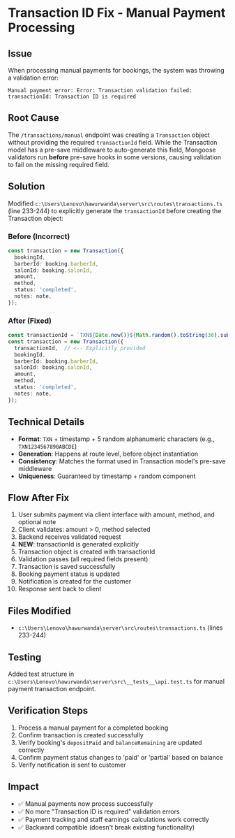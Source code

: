 # Transaction ID Fix - Manual Payment Processing

## Issue
When processing manual payments for bookings, the system was throwing a validation error:
```
Manual payment error: Error: Transaction validation failed: transactionId: Transaction ID is required
```

## Root Cause
The `/transactions/manual` endpoint was creating a `Transaction` object without providing the required `transactionId` field. While the Transaction model has a pre-save middleware to auto-generate this field, Mongoose validators run **before** pre-save hooks in some versions, causing validation to fail on the missing required field.

## Solution
Modified `c:\Users\Lenovo\hawurwanda\server\src\routes\transactions.ts` (line 233-244) to explicitly generate the `transactionId` before creating the Transaction object:

### Before (Incorrect)
```typescript
const transaction = new Transaction({
  bookingId,
  barberId: booking.barberId,
  salonId: booking.salonId,
  amount,
  method,
  status: 'completed',
  notes: note,
});
```

### After (Fixed)
```typescript
const transactionId = `TXN${Date.now()}${Math.random().toString(36).substr(2, 5).toUpperCase()}`;
const transaction = new Transaction({
  transactionId,  // <-- Explicitly provided
  bookingId,
  barberId: booking.barberId,
  salonId: booking.salonId,
  amount,
  method,
  status: 'completed',
  notes: note,
});
```

## Technical Details
- **Format**: `TXN` + timestamp + 5 random alphanumeric characters (e.g., `TXN1234567890ABCDE`)
- **Generation**: Happens at route level, before object instantiation
- **Consistency**: Matches the format used in Transaction model's pre-save middleware
- **Uniqueness**: Guaranteed by timestamp + random component

## Flow After Fix
1. User submits payment via client interface with amount, method, and optional note
2. Client validates: amount > 0, method selected
3. Backend receives validated request
4. **NEW**: transactionId is generated explicitly
5. Transaction object is created with transactionId
6. Validation passes (all required fields present)
7. Transaction is saved successfully
8. Booking payment status is updated
9. Notification is created for the customer
10. Response sent back to client

## Files Modified
- `c:\Users\Lenovo\hawurwanda\server\src\routes\transactions.ts` (lines 233-244)

## Testing
Added test structure in `c:\Users\Lenovo\hawurwanda\server\src\__tests__\api.test.ts` for manual payment transaction endpoint.

## Verification Steps
1. Process a manual payment for a completed booking
2. Confirm transaction is created successfully
3. Verify booking's `depositPaid` and `balanceRemaining` are updated correctly
4. Confirm payment status changes to 'paid' or 'partial' based on balance
5. Verify notification is sent to customer

## Impact
- ✅ Manual payments now process successfully
- ✅ No more "Transaction ID is required" validation errors
- ✅ Payment tracking and staff earnings calculations work correctly
- ✅ Backward compatible (doesn't break existing functionality)